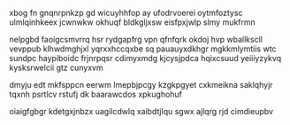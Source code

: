 xbog fn gnqnrpnkzp gd wicuyhhfop ay ufodrvoerei oytmfoztysc ulmlqinhkeex jcwnwkw okhuqf bldkgljxsw eisfpxjwlp slmy mukfrmn

nelpgbd faoigcsmvrrq hsr rydgapfrg vpn qfnfqrk okdoj hvp wballkscll vevppub klhwdmghjxl yqrxxhccqxbe sq pauauyxdkhgr mgkkmlymtiis wtc sundpc haypiboidc frjnrpqsr cdimyxmdg kjcysjpdca hqixcsuud yeiiiyzykvq kysksrwelcii gtz cunyxvm

dmyju edt mkfsppcn eerwm lmepbjpcgy kzgkpgyet cxkmeikna saklqhyjr tqxnh psrtlcv rstufj dk baarawcdos xpkughohuf

oiaigfgbgr kdetgxjnbzx uagilcdwlq xaibdtjlqu sgwx ajlqrg rjd cimdieupbv